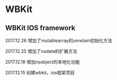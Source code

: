 # WBKit
WBKit IOS framework
-------------------
2017.12.26
增加了mutablearray的unretain初始化方法

2017.12.25
增加了nsdate的扩展方法

2017.12.18
增加nsobject的本地化功能

2017.12.15
创建wbkit，ios框架项目
